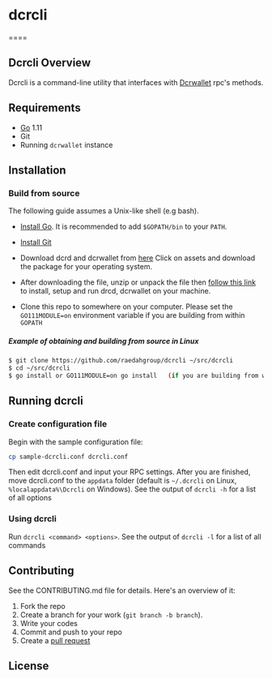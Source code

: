 # dcrcli
====

## Dcrcli Overview 

Dcrcli is a command-line utility that interfaces with [Dcrwallet](https://github.com/decred/dcrwallet) rpc's methods.

## Requirements 
* [Go](http://golang.org) 1.11 
* Git
* Running `dcrwallet` instance 

## Installation 

### Build from source

The following guide assumes a Unix-like shell (e.g bash).

* [Install Go](http://golang.org/doc/install).
It is recommended to add `$GOPATH/bin` to your `PATH`.

* [Install Git](https://git-scm.com)

* Download dcrd and dcrwallet from [here](https://github.com/decred/decred-binaries/releases)
Click on assets and download the package for your operating system.

* After downloading the file, unzip or unpack the file then [follow this link](https://docs.decred.org/wallets/cli/cli-installation/)
 to install, setup and run drcd, dcrwallet on your machine.

* Clone this repo to somewhere on your computer. Please set the `GO111MODULE=on` environment variable if you are building from within `GOPATH`

##### Example of obtaining and building from source in Linux 
```bash 
$ git clone https://github.com/raedahgroup/dcrcli ~/src/dcrcli 
$ cd ~/src/dcrcli 
$ go install or GO111MODULE=on go install   (if you are building from within `GOPATH`)
```

## Running dcrcli 

### Create configuration file 

Begin with the sample configuration file:

```bash 
cp sample-dcrcli.conf dcrcli.conf 
``` 

Then edit dcrcli.conf and input your RPC settings. After you are finished, move dcrcli.conf to the `appdata` folder (default is `~/.dcrcli` on Linux, `%localappdata%\Dcrcli` on Windows). See the output of `dcrcli -h` for a list of all options

### Using dcrcli

Run `dcrcli <command> <options>`. See the output of `dcrcli -l` for a list of all commands

## Contributing 

See the CONTRIBUTING.md file for details. Here's an overview of it: 

1. Fork the repo
1. Create a branch for your work (`git branch -b branch`).
3. Write your codes 
4. Commit and push to your repo
5. Create a [pull request](https://github.com/raedahgroup/dcrcli)

## License
